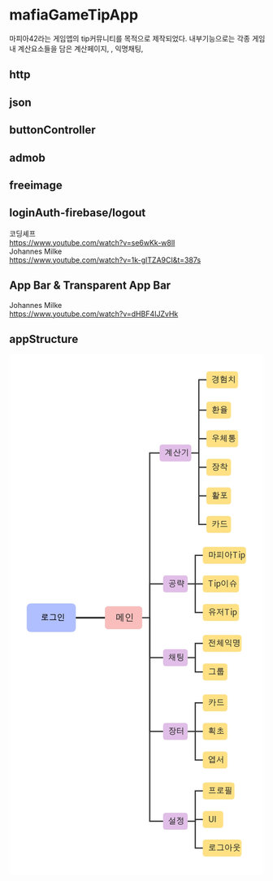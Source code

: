 # mafiaGameTipApp 

마피아42라는 게임앱의 tip커뮤니티를 목적으로 제작되었다.
내부기능으로는 각종 게임내 계산요소들을 담은 계산페이지, , 익명채팅,

## http 

## json 

## buttonController

## admob

## freeimage  

## loginAuth-firebase/logout

코딩셰프   
https://www.youtube.com/watch?v=se6wKk-w8lI   
Johannes Milke   
https://www.youtube.com/watch?v=1k-gITZA9CI&t=387s   
## App Bar & Transparent App Bar   
Johannes Milke   
https://www.youtube.com/watch?v=dHBF4IJZvHk   

## appStructure
![대체 텍스트](./viewstr.jpg)
